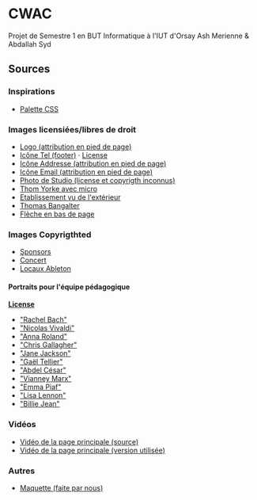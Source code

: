 # CWAC
Projet de Semestre 1 en BUT Informatique à l'IUT d'Orsay
Ash Merienne & Abdallah Syd

## Sources

### Inspirations
- [Palette CSS](https://palettes.shecodes.io/palettes/201#palette)

### Images licensiées/libres de droit
- [Logo (attribution en pied de page)](https://www.vecteezy.com/vector-art/6559143-music-note-logo-vector-template)
- [Icône Tel (footer)](https://www.iconfinder.com/icons/1608790/phone_icon) · [License](http://scripts.sil.org/cms/scripts/page.php?site_id=nrsi&id=OFL)
- [Icône Addresse (attribution en pied de page)](https://www.flaticon.com/fr/icone-gratuite/place_450016)
- [Icône Email (attribution en pied de page)](https://www.flaticon.com/fr/icone-gratuite/enveloppe_222294)
- [Photo de Studio (license et copyrigth inconnus)](https://www.davout.com/les-studios/un-home-studio-peut-il-suffire-pour-creer-de-la-musique/)
- [Thom Yorke avec micro](https://uproxx.com/indie/radiohead-thom-yorke-5-17-peaky-blinders/)
- [Etablissement vu de l'extérieur](https://fr.wikipedia.org/wiki/Conservatoire_%C3%A0_rayonnement_r%C3%A9gional_de_Strasbourg)
- [Thomas Bangalter](https://www.elle.fr/Loisirs/Musique/News/Que-vaut-le-premier-single-de-l-album-solo-de-Thomas-Bangalter-ancien-membre-des-Daft-Punk-4093414)
- [Flèche en bas de page](https://uxwing.com/round-arrow-top-icon/)

### Images Copyrigthted
- [Sponsors](https://medium.com/giglue/top-10-musical-instruments-companies-in-the-world-177fbbe9760a)
- [Concert](https://www.google.com/url?sa=i&url=https%3A%2F%2Felectro-news.eu%2Ftoulouse-parc-dancefloor-techno-samedi-2021%2F&psig=AOvVaw0PJ7mcUc2cVrQgjqZUFcUt&ust=1701343690207000&source=images&cd=vfe&opi=89978449&ved=0CBEQjhxqFwoTCKDekKiN6YIDFQAAAAAdAAAAABAD)
- [Locaux Ableton](https://www.ableton.com/en/ableton-university-tour-2015/)

#### Portraits pour l'équipe pédagogique
**[License](https://unsplash.com/fr/licence)**

- ["Rachel Bach"](https://unsplash.com/fr/photos/donna-che-indossa-una-camicia-nera-a-girocollo-3TLl_97HNJo)
- ["Nicolas Vivaldi"](https://unsplash.com/fr/photos/camicia-da-uomo-grigia-e-nera-ILip77SbmOE)
- ["Anna Roland"](https://unsplash.com/fr/photos/donna-che-fissa-direttamente-la-fotocamera-vicino-al-muro-rosa-bqe0J0b26RQ)
- ["Chris Gallagher"](https://unsplash.com/fr/photos/homme-debout-pres-du-balcon-5aGUyCW_PJw)
- ["Jane Jackson"](https://unsplash.com/fr/photos/homme-debout-pres-du-balcon-5aGUyCW_PJw)
- ["Gaël Tellier"](https://unsplash.com/fr/photos/uomo-che-indossa-il-ritratto-superiore-di-henley-7YVZYZeITc8)
- ["Abdel César"](https://unsplash.com/fr/photos/uomo-che-indossa-una-camicia-nera-aoEwuEH7YAs)
- ["Vianney Marx"](https://unsplash.com/fr/photos/scala-di-grigi-delluomo-che-indossa-occhiali-cdksyTqEXzo)
- ["Emma Piaf"](https://unsplash.com/fr/photos/foto-in-scala-di-grigi-di-donna-che-indossa-collana-e-top-0fN7Fxv1eWA)
- ["Lisa Lennon"](https://unsplash.com/fr/photos/donna-in-camicia-bianca-e-rossa-vp9mRauo68c)
- ["Billie Jean"](https://unsplash.com/fr/photos/femme-en-chemise-grise-a-manches-longues-XYY5KE1NH84)


### Vidéos
- [Vidéo de la page principale (source)](https://www.pexels.com/video/advanced-equipment-used-in-a-home-studio-5657831/)
- [Vidéo de la page principale (version utilisée)](https://streamable.com/psox4u)

### Autres
- [Maquette (faite par nous)](https://docs.google.com/presentation/d/1-viJzDL1bbXHDRZTLmz1l017Vd1IVW78IU5Zzea7ccU/edit?usp=sharing)
